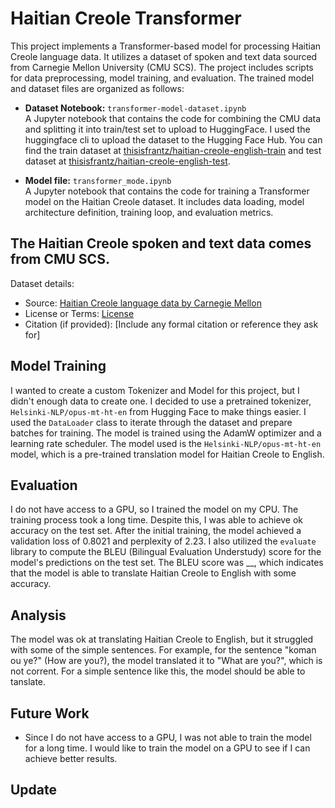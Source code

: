 # Haitian Creole Transformer

This project implements a Transformer-based model for processing Haitian Creole language data. It utilizes a dataset of spoken and text data sourced from Carnegie Mellon University (CMU SCS). The project includes scripts for data preprocessing, model training, and evaluation. The trained model and dataset files are organized as follows:

- **Dataset Notebook:** `transformer-model-dataset.ipynb`  
  A Jupyter notebook that contains the code for combining the CMU data and splitting it into train/test set to upload to HuggingFace. I used the 
  huggingface cli to upload the dataset to the Hugging Face Hub. You can find the train dataset at [thisisfrantz/haitian-creole-english-train](https://huggingface.co/datasets/thisisfrantz/haitian-creole-english-train) and test dataset at [thisisfrantz/haitian-creole-english-test](https://huggingface.co/datasets/thisisfrantz/haitian-creole-english-test).
  

- **Model file:** `transformer_mode.ipynb`  
    A Jupyter notebook that contains the code for training a Transformer model on the Haitian Creole dataset. It includes data loading, model architecture definition, training loop, and evaluation metrics. 

## The Haitian Creole spoken and text data comes from CMU SCS.
Dataset details:
- Source: [Haitian Creole language data by Carnegie Mellon](http://www.speech.cs.cmu.edu/haitian/)
- License or Terms: [License](http://www.speech.cs.cmu.edu/haitian/COPYING)
- Citation (if provided): [Include any formal citation or reference they ask for]

## Model Training
I wanted to create a custom Tokenizer and Model for this project, but I didn't enough
data to create one. I decided to use a pretrained tokenizer,  `Helsinki-NLP/opus-mt-ht-en` from Hugging Face to make things easier. I used the `DataLoader` class to iterate through the dataset and prepare batches for training. The model is trained using the AdamW optimizer and a learning rate scheduler. The model used is the `Helsinki-NLP/opus-mt-ht-en` model, which is a pre-trained translation model for Haitian Creole to English.

## Evaluation
I do not have access to a GPU, so I trained the model on my CPU. The training process took a long time. Despite this, I was able to achieve ok accuracy on the test set. After the initial training, the model achieved a validation loss of 0.8021 and perplexity of 2.23. I also utilized the `evaluate` library to compute the BLEU (Bilingual Evaluation Understudy) score for the model's predictions on the test set. The BLEU score was __, which indicates that the model is able to translate Haitian Creole to English with some accuracy.

## Analysis
The model was ok at translating Haitian Creole to English, but it struggled with some of the simple sentences. For example, for the sentence "koman ou ye?" (How are you?), the model translated it to "What are you?", which is not corrent. For a simple sentence like this, the model should be able to tanslate.

## Future Work
- Since I do not have access to a GPU, I was not able to train the model for a long time. I would like to train the model on a GPU to see if I can achieve better results.

## Update